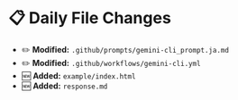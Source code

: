 # 📋 Daily File Changes

- ✏️ **Modified:** `.github/prompts/gemini-cli_prompt.ja.md`
- ✏️ **Modified:** `.github/workflows/gemini-cli.yml`
- 🆕 **Added:** `example/index.html`
- 🆕 **Added:** `response.md`
